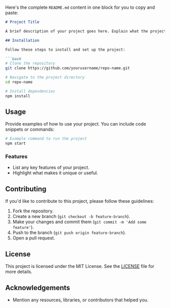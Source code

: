 Here's the complete `README.md` content in one block for you to copy and paste:

```markdown
# Project Title

A brief description of your project goes here. Explain what the project does, its purpose, and any relevant information.

## Installation

Follow these steps to install and set up the project:

```bash
# Clone the repository
git clone https://github.com/yourusername/repo-name.git

# Navigate to the project directory
cd repo-name

# Install dependencies
npm install
```

## Usage

Provide examples of how to use your project. You can include code snippets or commands:

```bash
# Example command to run the project
npm start
```

### Features

- List any key features of your project.
- Highlight what makes it unique or useful.

## Contributing

If you'd like to contribute to this project, please follow these guidelines:

1. Fork the repository.
2. Create a new branch (`git checkout -b feature-branch`).
3. Make your changes and commit them (`git commit -m 'Add some feature'`).
4. Push to the branch (`git push origin feature-branch`).
5. Open a pull request.

## License

This project is licensed under the MIT License. See the [LICENSE](LICENSE) file for more details.

## Acknowledgements

- Mention any resources, libraries, or contributors that helped you.
